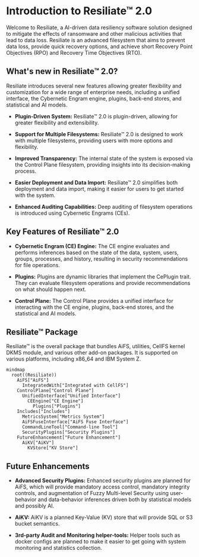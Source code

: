# Introduction to Resiliate™ 2.0

<div id='page-toc'>

<!-- toc -->

</div>

Welcome to Resiliate, a AI-driven data resiliency software solution designed to
mitigate the effects of ransomware and other malicious activities that lead to
data loss. Resiliate is an advanced filesystem that aims to prevent data loss,
provide quick recovery options, and achieve short Recovery Point Objectives (RPO)
and Recovery Time Objectives (RTO).

## What's new in Resiliate™ 2.0?

Resiliate introduces several new features allowing greater flexibility and
customization for a wide range of enterprise needs, including a unified
interface, the Cybernetic Engram engine, plugins, back-end stores,
and statistical and AI models.

* **Plugin-Driven System:** Resiliate™ 2.0 is plugin-driven, allowing for greater
  flexibility and extensibility.

* **Support for Multiple Filesystems:** Resiliate™ 2.0 is designed to work with
  multiple filesystems, providing users with more options and flexibility.

* **Improved Transparency:** The internal state of the system is exposed via the
  Control Plane filesystem, providing insights into its decision-making process.

* **Easier Deployment and Data Import:** Resiliate™ 2.0 simplifies both deployment
  and data import, making it easier for users to get started with the system.

* **Enhanced Auditing Capabilities:** Deep auditing of filesystem operations is
  introduced using Cybernetic Engrams (CEs).

## Key Features of Resiliate™ 2.0

* **Cybernetic Engram (CE) Engine:** The CE engine evaluates and performs inferences
  based on the state of the data, system, users, groups, processes, and history,
  resulting in security recommendations for file operations.

* **Plugins:** Plugins are dynamic libraries that implement the CePlugin trait.
  They can evaluate filesystem operations and provide recommendations on what
  should happen next.

* **Control Plane:** The Control Plane provides a unified interface for interacting
  with the CE engine, plugins, back-end stores, and the statistical and AI models.

## Resiliate™ Package

Resiliate™ is the overall package that bundles AiFS, utilities, CellFS kernel DKMS
module, and various other add-on packages. It is supported on various platforms,
including x86_64 and IBM System Z.


```mermaid
mindmap
  root((Resiliate))
    AiFS["AiFS"]
      IntegratedWith["Integrated with CellFS"]
    ControlPlane["Control Plane"]
      UnifiedInterface["Unified Interface"]
        CEEngine["CE Engine"]
          Plugins["Plugins"]
    Includes["Includes"]
      MetricsSystem["Metrics System"]
      AiFSFuseInterface["AiFS Fuse Interface"]
      CommandLineTool["Command-line Tool"]
      SecurityPlugins["Security Plugins"]
    FutureEnhancement["Future Enhancement"]
      AiKV["AiKV"]
        KVStore["KV Store"]
```


## Future Enhancements

* **Advanced Security Plugins:** Enhanced security plugins are planned for AiFS,
  which will provide mandatory access control, mandatory integrity controls, and
  augmentation of Fuzzy Multi-level Security using user-behavior and data-behavior
  inferences driven both by statistical models and possibly AI.

* **AiKV:** AiKV is a planned Key-Value (KV) store that will provide SQL or S3
  bucket semantics.

* **3rd-party Audit and Monitoring helper-tools:** Helper tools such as docker configs
  are planned to make it easier to get going with system monitoring and statistics
  collection.

